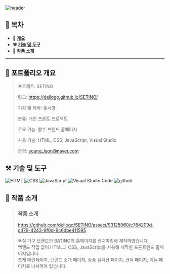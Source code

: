 ![header](https://capsule-render.vercel.app/api?type=venom&color=auto&height=150&section=header&text=SETINO&fontSize=70)

## **📖 목차**

<b>
  
- 📝 [개요](#-포트폴리오-개요)
- ⚒️ [기술 및 도구](#%EF%B8%8F-기술-및-도구)
- 📃 [작품 소개](#-작품-소개)
</b>

---

## **📝 포트폴리오 개요**


  > 프로젝트: SETINO
  >
  > 링크: https://dellogo.github.io/SETINO/
  >  
  > 기획 및 제작: 홍서영
  >
  > 분류: 개인 프론트 프로젝트
  >
  > 주요 기능: 향수 브랜드 홈페이지
  >
  > 사용 기술: HTML, CSS, JavaScript, Visual Studio
  >
  > 문의: young_laon@naver.com


## **⚒️ 기술 및 도구**
![HTML](https://img.shields.io/badge/HTML-239120?style=for-the-badge&logo=html5&logoColor=white) ![CSS](https://img.shields.io/badge/CSS-239120?&style=for-the-badge&logo=css3&logoColor=white) ![JavaScript](https://img.shields.io/badge/JavaScript-F7DF1E?style=for-the-badge&logo=JavaScript&logoColor=white) ![Visual Studio Code](https://img.shields.io/badge/Visual_Studio_Code-0078D4?style=for-the-badge&logo=visual%20studio%20code&logoColor=white) ![github](https://img.shields.io/badge/GitHub-100000?style=for-the-badge&logo=github&logoColor=white)

## **📃 작품 소개**
> ### 작품 소개
> https://github.com/dellogo/SETINO/assets/93125060/c784209d-c479-4243-9f0d-9c6dbe411595


> 욕실 가구 브랜드인 BATINO의 홈페이지를 벤치마킹해 제작하였습니다.<br>
> 백엔드 작업 없이 HTML과 CSS, JavaScript를 사용해 제작한 프론트엔드 홈페이지입니다.<br>
> 크게 메인페이지, 브랜드 소개 페이지, 상품 컬렉션 페이지, 컨택 페이지, 메뉴 페이지로 나뉘어져 있습니다.
